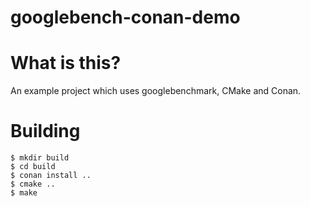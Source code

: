 # googlebench-conan-demo

# What is this?
An example project which uses googlebenchmark, CMake and Conan.

# Building

    $ mkdir build
    $ cd build
    $ conan install ..
    $ cmake ..
    $ make
